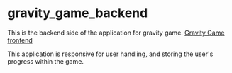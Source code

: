# gravity_game_backend

This is the backend side of the application for gravity game.
[Gravity Game frontend](https://github.com/BalintAts/gravity_game/tree/dev)

This application is responsive for user handling, and storing the user's progress within the game.
